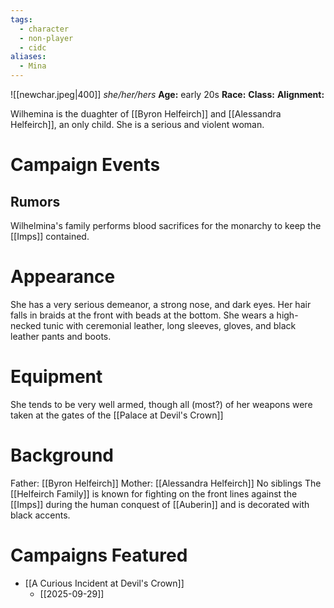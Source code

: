 ```yaml
---
tags:
  - character
  - non-player
  - cidc
aliases:
  - Mina
---
```

![[newchar.jpeg|400]]
_she/her/hers_
**Age:** early 20s
**Race:**
**Class:**
**Alignment:**

Wilhemina is the duaghter of [[Byron Helfeirch]] and [[Alessandra Helfeirch]], an only child. She is a serious and violent woman.
# Campaign Events
## Rumors
Wilhelmina's family performs blood sacrifices for the monarchy to keep the [[Imps]] contained.

# Appearance
She has a very serious demeanor, a strong nose, and dark eyes. Her hair falls in braids at the front with beads at the bottom. She wears a high-necked tunic with ceremonial leather, long sleeves, gloves, and black leather pants and boots.

# Equipment
She tends to be very well armed, though all (most?) of her weapons were taken at the gates of the [[Palace at Devil's Crown]]

# Background
Father: [[Byron Helfeirch]]
Mother: [[Alessandra Helfeirch]]
No siblings
The [[Helfeirch Family]] is known for fighting on the front lines against the [[Imps]] during the human conquest of [[Auberin]] and is decorated with black accents.

# Campaigns Featured

- [[A Curious Incident at Devil's Crown]]
	- [[2025-09-29]]